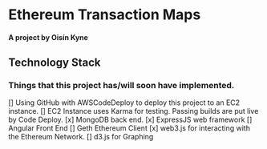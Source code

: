 # Ethereum Transaction Maps
#### A project by Oisín Kyne

## Technology Stack
### Things that this project has/will soon have implemented.
[] Using GitHub with AWSCodeDeploy to deploy this project to an EC2 instance.
[] EC2 Instance uses Karma for testing. Passing builds are put live by Code Deploy.
[x] MongoDB back end.
[x] ExpressJS web framework
[] Angular Front End
[] Geth Ethereum Client
[x] web3.js for interacting with the Ethereum Network.
[] d3.js for Graphing

 
